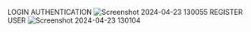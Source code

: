 LOGIN AUTHENTICATION
![Screenshot 2024-04-23 130055](https://github.com/ArshPunisher/Notes-MERN/assets/86513926/211e86c4-8158-4713-afd8-905179c897e2)
REGISTER USER
![Screenshot 2024-04-23 130104](https://github.com/ArshPunisher/Notes-MERN/assets/86513926/75215879-697a-484f-9323-989aa2ed0c15)
